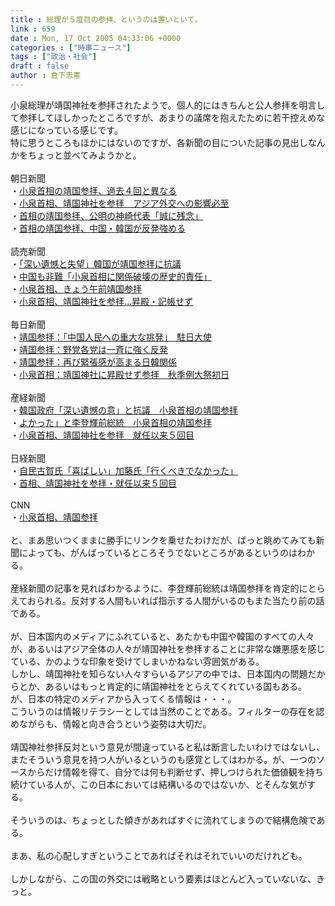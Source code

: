 ```yaml
---
title : 総理が５度目の参拝、というのは置いといて。
link : 659
date : Mon, 17 Oct 2005 04:33:06 +0000
categories : ["時事ニュース"]
tags : ["政治・社会"]
draft : false
author : 倉下忠憲
---
```


小泉総理が靖国神社を参拝されたようで。個人的にはきちんと公人参拝を明言して参拝してほしかったところですが、あまりの議席を抱えたために若干控えめな感じになっている感じです。<BR>特に思うところもほかにはないのですが、各新聞の目についた記事の見出しなんかをちょっと並べてみようかと。<BR><BR>朝日新聞<BR>・<A HREF="http://www.asahi.com/politics/update/1017/007.html" TARGET="_blank">小泉首相の靖国参拝、過去４回と異なる</A><BR>・<A HREF="http://www.asahi.com/politics/update/1017/005.html" TARGET="_blank">小泉首相、靖国神社を参拝　アジア外交への影響必至</A><BR>・<A HREF="http://www.asahi.com/politics/update/1017/010.html" TARGET="_blank">首相の靖国参拝、公明の神崎代表「誠に残念」</A><BR>・<A HREF="http://www.asahi.com/politics/update/1017/008.html" TARGET="_blank">首相の靖国参拝、中国・韓国が反発強める</A><BR><BR>読売新聞<BR>・<A HREF="http://www.yomiuri.co.jp/world/news/20051017id01.htm" TARGET="_blank">「深い遺憾と失望」韓国が靖国参拝に抗議</A><BR>・<A HREF="http://www.yomiuri.co.jp/world/news/20051017id02.htm" TARGET="_blank">中国も非難「小泉首相に関係破壊の歴史的責任」</A><BR>・<A HREF="http://www.yomiuri.co.jp/politics/news/20051017it02.htm" TARGET="_blank">小泉首相、きょう午前靖国参拝</A><BR>・<A HREF="http://www.yomiuri.co.jp/main/news/20051017it03.htm" TARGET="_blank">小泉首相、靖国神社を参拝…昇殿・記帳せず</A><BR><BR>毎日新聞<BR>・<A HREF="http://www.mainichi-msn.co.jp/seiji/feature/news/20051017k0000e010046000c.html" TARGET="_blank">靖国参拝：「中国人民への重大な挑発」　駐日大使</A><BR>・<A HREF="http://www.mainichi-msn.co.jp/seiji/feature/news/20051017k0000e010050000c.html" TARGET="_blank">靖国参拝：野党各党は一斉に強く反発</A><BR>・<A HREF="http://www.mainichi-msn.co.jp/kokusai/asia/news/20051017k0000e010059000c.html" TARGET="_blank">靖国参拝：再び緊張感が高まる日韓関係</A><BR>・<A HREF="http://www.mainichi-msn.co.jp/today/news/20051017k0000e010003000c.html" TARGET="_blank">小泉首相：靖国神社に昇殿せず参拝　秋季例大祭初日</A><BR><BR>産経新聞<BR>・<A HREF="http://www.sankei.co.jp/news/051017/kok051.htm" TARGET="_blank">韓国政府「深い遺憾の意」と抗議　小泉首相の靖国参拝</A><BR>・<A HREF="http://www.sankei.co.jp/news/051017/kok050.htm" TARGET="_blank">よかった」と李登輝前総統　小泉首相の靖国参拝</A> <BR>・<A HREF="http://www.sankei.co.jp/news/051017/sei022.htm" TARGET="_blank">小泉首相、靖国神社を参拝　就任以来５回目</A><BR><BR>日経新聞<BR>・<A HREF="http://www.nikkei.co.jp/news/main/20051017AT1E1700617102005.html" TARGET="_blank">自民古賀氏「喜ばしい」加藤氏「行くべきでなかった」 </A><BR>・<A HREF="http://www.nikkei.co.jp/news/main/20051017AT1E1700417102005.html" TARGET="_blank">首相、靖国神社を参拝・就任以来５回目</A> <BR><BR>CNN<BR>・<A HREF="http://cnn.co.jp/world/CNN200510170004.html" TARGET="_blank">小泉首相、靖国参拝</A><BR><BR>と、まあ思いつくままに勝手にリンクを乗せたわけだが、ばっと眺めてみても新聞によっても、がんばっているところそうでないところがあるというのはわかる。<BR><BR>産経新聞の記事を見ればわかるように、李登輝前総統は靖国参拝を肯定的にとらえておられる。反対する人間もいれば指示する人間がいるのもまた当たり前の話である。<BR><BR>が、日本国内のメディアにふれていると、あたかも中国や韓国のすべての人々が、あるいはアジア全体の人々が靖国神社を参拝することに非常な嫌悪感を感じている、かのような印象を受けてしまいかねない雰囲気がある。<BR>しかし、靖国神社を知らない人々すらいるアジアの中では、日本国内の問題だからとか、あるいはもっと肯定的に靖国神社をとらえてくれている国もある。<BR>が、日本の特定のメディアから入ってくる情報は・・・。<BR>こういうのは情報リテラシーとしては当然のことである。フィルターの存在を認めながらも、情報と向き合うという姿勢は大切だ。<BR><BR>靖国神社参拝反対という意見が間違っていると私は断言したいわけではないし、またそういう意見を持つ人がいるというのも感覚としてはわかる。が、一つのソースからだけ情報を得て、自分では何も判断せず、押しつけられた価値観を持ち続けている人が、この日本においては結構いるのではないか、とそんな気がする。<BR><BR>そういうのは、ちょっとした傾きがあればすぐに流れてしまうので結構危険である。<BR><BR>まあ、私の心配しすぎということであればそれはそれでいいのだけれども。<BR><BR>しかしながら、この国の外交には戦略という要素はほとんど入っていないな、きっと。<br><br>
